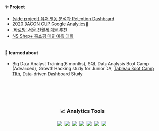 
<!--
**ssujeong/ssujeong** is a ✨ _special_ ✨ repository because its `README.md` (this file) appears on your GitHub profile.

Here are some ideas to get you started:

- 🔭 I’m currently working on ...
- 🌱 I’m currently learning ...
- 👯 I’m looking to collaborate on ...
- 🤔 I’m looking for help with ...
- 😄 Pronouns: ...
- ⚡ Fun fact: ...
-->
#### ✨ Project
-  [(side project) 유저 행동 분석과 Retention Dashboard](https://github.com/ssujeong/ToyProject/tree/master/%EC%9C%A0%EC%A0%80%20%ED%96%89%EB%8F%99%20%EB%B6%84%EC%84%9D%20%EB%B0%8F%20%EC%8B%9C%EA%B0%81%ED%99%94)
-  [2020 DACON CUP Google Analytics🥉](https://github.com/ssujeong/2020_DACON_CUP)
-  ['바로방' 서울 전월세 매물 추천](https://github.com/ssujeong/BaroBang_project)
-  [NS Shop+ 홈쇼핑 매출 예측 대회](https://github.com/ssujeong/Big_contest_2020)
<br> </br>
#### 🌱 learned about
- Big Data Analyst Training(6 months), SQL Data Analysis Boot Camp (Advanced), Growth Hacking study for Junior DA, [Tableau Boot Camp 11th](https://github.com/ssujeong/BI/tree/master/Tableau%20%E1%84%89%E1%85%B5%E1%86%AB%E1%84%87%E1%85%A7%E1%86%BC%E1%84%92%E1%85%AE%E1%86%AB%E1%84%85%E1%85%A7%E1%86%AB%E1%84%89%E1%85%A9%2011%E1%84%80%E1%85%B5), Data-driven Dashboard Study

<br> </br>
---

<h3 align="center"> 📈 Analytics Tools </h3>

<p align="center">
  <img src="https://img.shields.io/badge/Python-3776AB?style=flat-square&logo=Python&logoColor=white"/></a>&nbsp 
  <img src="https://img.shields.io/badge/Jupyter-F37626?style=flat-square&logo=Jupyter&logoColor=white"/></a>&nbsp 
 <img src="https://img.shields.io/badge/R-276DC3?style=flat-square&logo=R&logoColor=white"/></a>&nbsp
<img src="https://img.shields.io/badge/MySQL-4479A1?style=flat-square&logo=MySQL&logoColor=white"/></a>&nbsp 
  <img src="https://img.shields.io/badge/PostgreSQL-4169E1?style=flat-square&logo=PostgreSQL&logoColor=white"/></a>&nbsp 
  <img src="https://img.shields.io/badge/Tableau-E97627?style=flat-square&logo=Tableau&logoColor=white"/></a>&nbsp 
    <img src="https://img.shields.io/badge/Google Analytics-E37400?style=flat-square&logo=GoogleAnalytics&logoColor=white"/></a>&nbsp 
</p>
